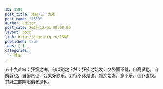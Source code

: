 ```yaml
---
ID: 1580
post_title: 难经·五十九难
post_name: "1580"
author: Editor
post_date: 2020-12-01 00:00:00
layout: post
link: http://kege.org.cn/1580
published: true
tags: [ ]
categories:
  - 难经
---
```

&#x4E94;&#x5341;&#x4E5D;&#x96BE;&#x66F0;&#xFF1A;&#x72C2;&#x766B;&#x4E4B;&#x75C5;&#xFF0C;&#x4F55;&#x4EE5;&#x522B;&#x4E4B;&#xFF1F;&#x7136;&#xFF1A;&#x72C2;&#x75BE;&#x4E4B;&#x59CB;&#x53D1;&#xFF0C;&#x5C11;&#x5367;&#x800C;&#x4E0D;&#x9965;&#xFF0C;&#x81EA;&#x9AD8;&#x8D24;&#x4E5F;&#xFF0C;&#x81EA;&#x8FA8;&#x667A;&#x4E5F;&#xFF0C;&#x81EA;&#x5028;&#x8D35;&#x4E5F;&#xFF0C;&#x5984;&#x7B11;&#x597D;&#x6B4C;&#x4E50;&#xFF0C;&#x5984;&#x884C;&#x4E0D;&#x4F11;&#x662F;&#x4E5F;&#x3002;&#x766B;&#x75BE;&#x59CB;&#x53D1;&#xFF0C;&#x610F;&#x4E0D;&#x4E50;&#xFF0C;&#x50F5;&#x4EC6;&#x76F4;&#x89C6;&#x3002;&#x5176;&#x8109;&#x4E09;&#x90E8;&#x9634;&#x9633;&#x4FF1;&#x76DB;&#x662F;&#x4E5F;&#x3002;
